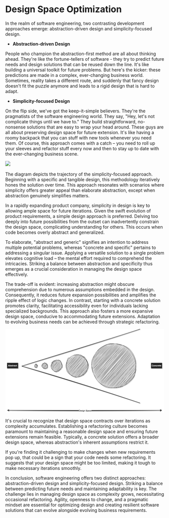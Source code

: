 # Design Space Optimization

In the realm of software engineering, two contrasting development approaches emerge: abstraction-driven design and simplicity-focused design.

- **Abstraction-driven Design**

People who champion the abstraction-first method are all about thinking ahead. They're like the fortune-tellers of software - they try to predict future needs and design solutions that can be reused down the line. It's like building a universal toolkit for future problems. But here's the kicker: these predictions are made in a complex, ever-changing business world. Sometimes, reality takes a different route, and suddenly that fancy design doesn't fit the puzzle anymore and leads to a rigid design that is hard to adapt.

- **Simplicity-focused Design**

On the flip side, we've got the keep-it-simple believers. They're the pragmatists of the software engineering world. They say, "Hey, let's not complicate things until we have to." They build straightforward, no-nonsense solutions that are easy to wrap your head around. These guys are all about preserving design space for future extension. It's like having a roomy backpack that you can stuff with new tools whenever you need them. Of course, this approach comes with a catch – you need to roll up your sleeves and refactor stuff every now and then to stay up to date with the ever-changing business scene.

![](../assets/resources/software-design/design-space-1.png)

The diagram depicts the trajectory of the simplicity-focused approach. Beginning with a specific and tangible design, this methodology iteratively hones the solution over time. This approach resonates with scenarios where simplicity offers greater appeal than elaborate abstraction, except when abstraction genuinely simplifies matters.

In a rapidly expanding product company, simplicity in design is key to allowing ample space for future iterations. Given the swift evolution of product requirements, a simple design approach is preferred. Delving too deeply into future possibilities from the outset can inadvertently constrain the design space, complicating understanding for others. This occurs when code becomes overly abstract and generalized.

To elaborate, "abstract and generic" signifies an intention to address multiple potential problems, whereas "concrete and specific" pertains to addressing a singular issue. Applying a versatile solution to a single problem elevates cognitive load – the mental effort required to comprehend the intricacies. Striking a balance between abstraction and specificity thus emerges as a crucial consideration in managing the design space effectively.

The trade-off is evident: increasing abstraction might obscure comprehension due to numerous assumptions embedded in the design. Consequently, it reduces future expansion possibilities and amplifies the ripple effect of logic changes. In contrast, starting with a concrete solution promotes clarity, facilitating accessibility even for individuals lacking specialized backgrounds. This approach also fosters a more expansive design space, conducive to accommodating future extensions. Adaptation to evolving business needs can be achieved through strategic refactoring.

![](../assets/resources/software-design/design-space-2.png)

It's crucial to recognize that design space contracts over iterations as complexity accumulates. Establishing a refactoring culture becomes paramount to maintaining a reasonable design space and ensuring future extensions remain feasible. Typically, a concrete solution offers a broader design space, whereas abstraction's inherent assumptions restrict it.

If you're finding it challenging to make changes when new requirements pop up, that could be a sign that your code needs some refactoring. It suggests that your design space might be too limited, making it tough to make necessary iterations smoothly.

In conclusion, software engineering offers two distinct approaches: abstraction-driven design and simplicity-focused design. Striking a balance between predicting future needs and maintaining adaptability is key. The challenge lies in managing design space as complexity grows, necessitating occasional refactoring. Agility, openness to change, and a pragmatic mindset are essential for optimizing design and creating resilient software solutions that can evolve alongside evolving business requirements.